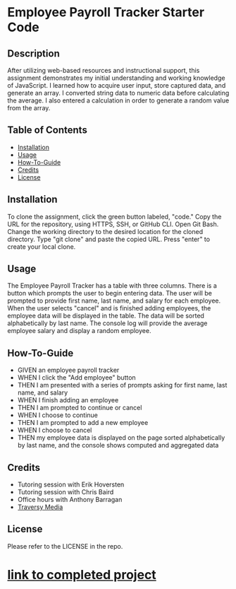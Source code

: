 # Employee Payroll Tracker Starter Code
## Description
After utilizing web-based resources and instructional support, this assignment demonstrates my initial understanding and working knowledge of JavaScript. I learned how to acquire user input, store captured data, and generate an array. I converted string data to numeric data before calculating the average. I also entered a calculation in order to generate a random value from the array.

## Table of Contents 

- [Installation](#installation)
- [Usage](#usage)
- [How-To-Guide](#how-to-guide)
- [Credits](#credits)
- [License](#license)

## Installation

To clone the assignment, click the green button labeled, "code." Copy the URL for the repository, using HTTPS, SSH, or GitHub CLI. Open Git Bash. Change the working directory to the desired location for the cloned directory. Type "git clone" and paste the copied URL. Press "enter" to create your local clone.

## Usage

The Employee Payroll Tracker has a table with three columns. There is a button which prompts the user to begin entering data. The user will be prompted to provide first name, last name, and salary for each employee. When the user selects "cancel" and is finished adding employees, the employee data will be displayed in the table. The data will be sorted alphabetically by last name. The console log will provide the average employee salary and display a random employee.

## How-To-Guide
<ul>    
    <li>GIVEN an employee payroll tracker</li>
    <li>WHEN I click the "Add employee" button</li>
    <li>THEN I am presented with a series of prompts asking for first name, last name, and salary</li>
    <li>WHEN I finish adding an employee</li>
    <li>THEN I am prompted to continue or cancel</li>
    <li>WHEN I choose to continue</li>
    <li>THEN I am prompted to add a new employee</li>
    <li>WHEN I choose to cancel</li>
    <li>THEN my employee data is displayed on the page sorted alphabetically by last name, and the console shows computed and aggregated data</li>
</ul>

## Credits
<ul>
    <li>Tutoring session with Erik Hoversten</li>
    <li>Tutoring session with Chris Baird</li>
    <li>Office hours with Anthony Barragan</li>
    <li><a href = "https://www.youtube.com/watch?v=BI1o2H9z9fo">Traversy Media</a></li>
</ul>

## License
 
Please refer to the LICENSE in the repo.

# [link to completed project](https://hweltzien.github.io/Payroll-Tracker/ '_blank')